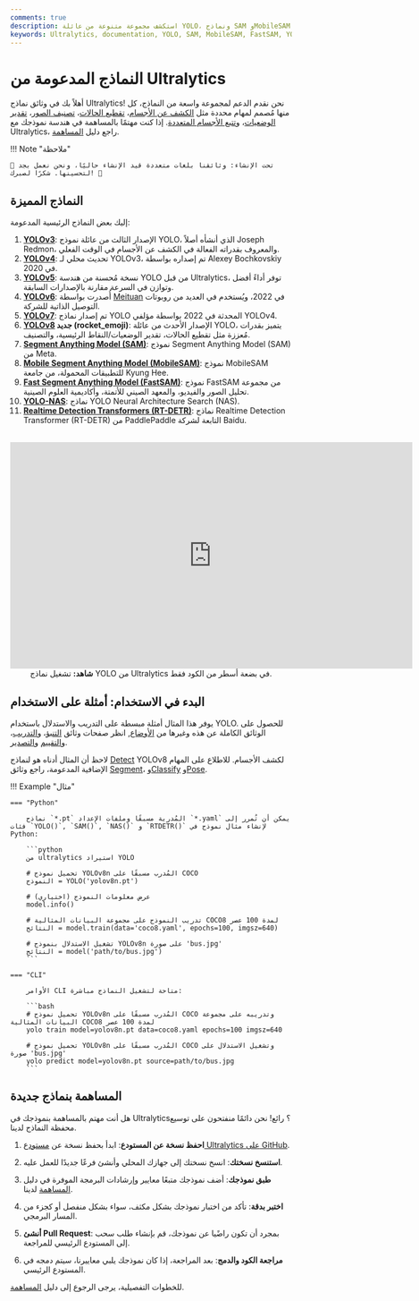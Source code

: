 ```yaml
---
comments: true
description: استكشف مجموعة متنوعة من عائلة YOLO، ونماذج SAM وMobileSAM وFastSAM وYOLO-NAS وRT-DETR المدعومة من Ultralytics. ابدأ بأمثلة لكل من استخدام واجهة الأوامر وPython.
keywords: Ultralytics, documentation, YOLO, SAM, MobileSAM, FastSAM, YOLO-NAS, RT-DETR, models, architectures, Python, CLI
---
```


# النماذج المدعومة من Ultralytics

أهلاً بك في وثائق نماذج Ultralytics! نحن نقدم الدعم لمجموعة واسعة من النماذج، كل منها مُصمم لمهام محددة مثل [الكشف عن الأجسام](../tasks/detect.md)، [تقطيع الحالات](../tasks/segment.md)، [تصنيف الصور](../tasks/classify.md)، [تقدير الوضعيات](../tasks/pose.md)، و[تتبع الأجسام المتعددة](../modes/track.md). إذا كنت مهتمًا بالمساهمة في هندسة نموذجك مع Ultralytics، راجع دليل [المساهمة](../../help/contributing.md).

!!! Note "ملاحظة"

    🚧 تحت الإنشاء: وثائقنا بلغات متعددة قيد الإنشاء حاليًا، ونحن نعمل بجد لتحسينها. شكرًا لصبرك! 🙏

## النماذج المميزة

إليك بعض النماذج الرئيسية المدعومة:

1. **[YOLOv3](yolov3.md)**: الإصدار الثالث من عائلة نموذج YOLO، الذي أنشأه أصلاً Joseph Redmon، والمعروف بقدراته الفعالة في الكشف عن الأجسام في الوقت الفعلي.
2. **[YOLOv4](yolov4.md)**: تحديث محلي لـ YOLOv3، تم إصداره بواسطة Alexey Bochkovskiy في 2020.
3. **[YOLOv5](yolov5.md)**: نسخة مُحسنة من هندسة YOLO من قبل Ultralytics، توفر أداءً أفضل وتوازن في السرعة مقارنة بالإصدارات السابقة.
4. **[YOLOv6](yolov6.md)**: أُصدرت بواسطة [Meituan](https://about.meituan.com/) في 2022، ويُستخدم في العديد من روبوتات التوصيل الذاتية للشركة.
5. **[YOLOv7](yolov7.md)**: تم إصدار نماذج YOLO المحدثة في 2022 بواسطة مؤلفي YOLOv4.
6. **[YOLOv8](yolov8.md) جديد (rocket_emoji)**: الإصدار الأحدث من عائلة YOLO، يتميز بقدرات مُعززة مثل تقطيع الحالات، تقدير الوضعيات/النقاط الرئيسية، والتصنيف.
7. **[Segment Anything Model (SAM)](sam.md)**: نموذج Segment Anything Model (SAM) من Meta.
8. **[Mobile Segment Anything Model (MobileSAM)](mobile-sam.md)**: نموذج MobileSAM للتطبيقات المحمولة، من جامعة Kyung Hee.
9. **[Fast Segment Anything Model (FastSAM)](fast-sam.md)**: نموذج FastSAM من مجموعة تحليل الصور والفيديو، والمعهد الصيني للأتمتة، وأكاديمية العلوم الصينية.
10. **[YOLO-NAS](yolo-nas.md)**: نماذج YOLO Neural Architecture Search (NAS).
11. **[Realtime Detection Transformers (RT-DETR)](rtdetr.md)**: نماذج Realtime Detection Transformer (RT-DETR) من PaddlePaddle التابعة لشركة Baidu.

<p align="center">
  <br>
  <iframe width="720" height="405" src="https://www.youtube.com/embed/MWq1UxqTClU?si=nHAW-lYDzrz68jR0"
    title="مشغل فيديو YouTube" frameborder="0"
    allow="accelerometer; autoplay; clipboard-write; encrypted-media; gyroscope; picture-in-picture; web-share"
    allowfullscreen>
  </iframe>
  <br>
  <strong>شاهد:</strong> تشغيل نماذج YOLO من Ultralytics في بضعة أسطر من الكود فقط.
</p>

## البدء في الاستخدام: أمثلة على الاستخدام

يوفر هذا المثال أمثلة مبسطة على التدريب والاستدلال باستخدام YOLO. للحصول على الوثائق الكاملة عن هذه وغيرها من [الأوضاع](../modes/index.md), انظر صفحات وثائق [التنبؤ](../modes/predict.md)، و[التدريب](../modes/train.md)، و[التقييم](../modes/val.md) و[التصدير](../modes/export.md).

لاحظ أن المثال أدناه هو لنماذج [Detect](../tasks/detect.md) YOLOv8 لكشف الأجسام. للاطلاع على المهام الإضافية المدعومة، راجع وثائق [Segment](../tasks/segment.md)، و[Classify](../tasks/classify.md) و[Pose](../tasks/pose.md).

!!! Example "مثال"

    === "Python"

        نماذج `*.pt` المُدربة مسبقًا وملفات الإعداد `*.yaml` يمكن أن تُمرر إلى فئات `YOLO()`, `SAM()`, `NAS()` و `RTDETR()` لإنشاء مثال نموذج في Python:

        ```python
        من ultralytics استيراد YOLO

        # تحميل نموذج YOLOv8n المُدرب مسبقًا على COCO
        النموذج = YOLO('yolov8n.pt')

        # عرض معلومات النموذج (اختياري)
        model.info()

        # تدريب النموذج على مجموعة البيانات المثالية COCO8 لمدة 100 عصر
        النتائج = model.train(data='coco8.yaml', epochs=100, imgsz=640)

        # تشغيل الاستدلال بنموذج YOLOv8n على صورة 'bus.jpg'
        النتائج = model('path/to/bus.jpg')
        ```

    === "CLI"

        الأوامر CLI متاحة لتشغيل النماذج مباشرة:

        ```bash
        # تحميل نموذج YOLOv8n المُدرب مسبقًا على COCO وتدريبه على مجموعة البيانات المثالية COCO8 لمدة 100 عصر
        yolo train model=yolov8n.pt data=coco8.yaml epochs=100 imgsz=640

        # تحميل نموذج YOLOv8n المُدرب مسبقًا على COCO وتشغيل الاستدلال على صورة 'bus.jpg'
        yolo predict model=yolov8n.pt source=path/to/bus.jpg
        ```

## المساهمة بنماذج جديدة

هل أنت مهتم بالمساهمة بنموذجك في Ultralytics؟ رائع! نحن دائمًا منفتحون على توسيع محفظة النماذج لدينا.

1. **احفظ نسخة عن المستودع**: ابدأ بحفظ نسخة عن [مستودع Ultralytics على GitHub](https://github.com/ultralytics/ultralytics).

2. **استنسخ نسختك**: انسخ نسختك إلى جهازك المحلي وأنشئ فرعًا جديدًا للعمل عليه.

3. **طبق نموذجك**: أضف نموذجك متبعًا معايير وإرشادات البرمجة الموفرة في دليل [المساهمة](../../help/contributing.md) لدينا.

4. **اختبر بدقة**: تأكد من اختبار نموذجك بشكل مكثف، سواء بشكل منفصل أو كجزء من المسار البرمجي.

5. **أنشئ Pull Request**: بمجرد أن تكون راضًيا عن نموذجك، قم بإنشاء طلب سحب إلى المستودع الرئيسي للمراجعة.

6. **مراجعة الكود والدمج**: بعد المراجعة، إذا كان نموذجك يلبي معاييرنا، سيتم دمجه في المستودع الرئيسي.

للخطوات التفصيلية، يرجى الرجوع إلى دليل [المساهمة](../../help/contributing.md).
